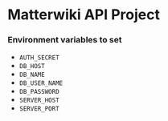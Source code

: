 # Matterwiki API Project

### Environment variables to set

* `AUTH_SECRET`
* `DB_HOST`
* `DB_NAME`
* `DB_USER_NAME`
* `DB_PASSWORD`
* `SERVER_HOST`
* `SERVER_PORT`
